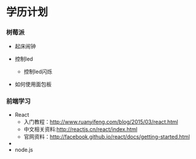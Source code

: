 # 学历计划

### 树莓派

* 起床闹钟

* 控制led
  
  * 控制led闪烁

* 如何使用面包板

### 前端学习

* React
  * 入门教程：http://www.ruanyifeng.com/blog/2015/03/react.html
  * 中文相关资料:http://reactjs.cn/react/index.html
  * 官网资料：http://facebook.github.io/react/docs/getting-started.html
* 
* node.js
